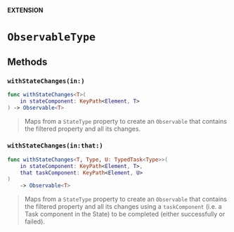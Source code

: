 **EXTENSION**

# `ObservableType`

## Methods
### `withStateChanges(in:)`

```swift
func withStateChanges<T>(
    in stateComponent: KeyPath<Element, T>
) -> Observable<T>
```

> Maps from a `StateType` property to create an `Observable` that contains the filtered property and all its changes.

### `withStateChanges(in:that:)`

```swift
func withStateChanges<T, Type, U: TypedTask<Type>>(
    in stateComponent: KeyPath<Element, T>,
    that taskComponent: KeyPath<Element, U>
)
    -> Observable<T>
```

> Maps from a `StateType` property to create an `Observable` that contains the filtered property and all its changes using a `taskComponent` (i.e. a Task component in the State) to be completed (either successfully or failed).
